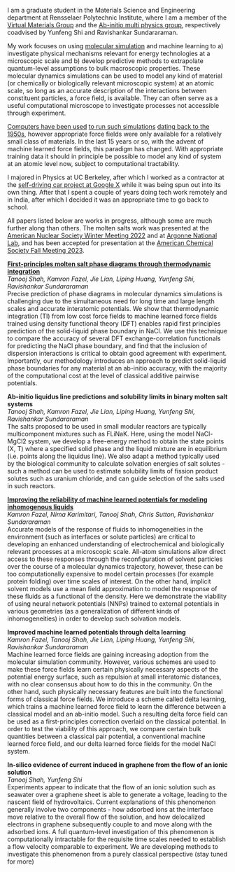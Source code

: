

I am a graduate student in the Materials Science and Engineering department at Rensselaer Polytechnic Institute, where I am a member of the [Virtual Materials Group](https://mse.rpi.edu/people/faculty/yunfeng-shi) and the [Ab-initio multi physics group](http://abinitiomp.org/), respectively coadvised by Yunfeng Shi and Ravishankar Sundararaman. 

My work focuses on using [molecular simulation](https://en.wikipedia.org/wiki/Molecular_dynamics) and machine learning to a) investigate physical mechanisms relevant for energy technologies at a microscopic scale and b) develop predictive methods to extrapolate quantum-level assumptions to bulk macroscopic properties. These molecular dynamics simulations can be used to model any kind of material (or chemically or biologically relevant microscopic system) at an atomic scale, so long as an accurate description of the interactions between constituent particles, a force field, is available. They can often serve as a useful computational microscope to investigate processes not accessible through experiment. 

[Computers have been used](https://pubs.aip.org/aip/jcp/article-abstract/31/2/459/1031509/Studies-in-Molecular-Dynamics-I-General-Method?redirectedFrom=fulltext) [to run such simulations](https://ui.adsabs.harvard.edu/abs/1960PhRv..120.1229G/abstract) [dating back to the 1950s](https://ui.adsabs.harvard.edu/abs/1964PhRv..136..405R/abstract), however appropriate force fields were only available for a relatively small class of materials. In the last 15 years or so, with the advent of machine learned force fields, this paradigm has changed. With appropriate training data it should in principle be possible to model any kind of system at an atomic level now, subject to computational tractability. 

I majored in Physics at UC Berkeley, after which I worked as a contractor at the [self-driving car project at Google X](https://waymo.com/) while it was being spun out into its own thing. After that I spent a couple of years doing tech work remotely and in India, after which I decided it was an appropriate time to go back to school.

All papers listed below are works in progress, although some are much further along than others. The molten salts work was presented at the [American Nuclear Society Winter Meeting 2022](https://www.ans.org/meetings/wm2022/session/view-1409/) and at [Argonne National Lab](https://www.anl.gov/our-history), and has been accepted for presentation at the [American Chemical Society Fall Meeting 2023](https://callforabstracts.acs.org/acsfall2023/I&EC). 


**[First-principles molten salt phase diagrams through thermodynamic integration](https://arxiv.org/abs/2306.02406)**<br>
*Tanooj Shah, Kamron Fazel, Jie Lian, Liping Huang, Yunfeng Shi, Ravishankar Sundararaman*<br>
Precise prediction of phase diagrams in molecular dynamics simulations is challenging due to the simultaneous need for long time and large length scales and accurate interatomic potentials. We show that thermodynamic integration (TI) from low cost force fields to machine learned force fields trained using density functional theory (DFT) enables rapid first principles prediction of the solid-liquid phase boundary in NaCl. We use this technique to compare the accuracy of several DFT exchange-correlation functionals for predicting the NaCl phase boundary, and find that the inclusion of dispersion interactions is critical to obtain good agreement with experiment. Importantly, our methodology introduces an approach to predict solid-liquid phase boundaries for any material at an ab-initio accuracy, with the majority of the computational cost at the level of classical additive pairwise potentials. 


**Ab-initio liquidus line predictions and solubility limits in binary molten salt systems**<br>
*Tanooj Shah, Kamron Fazel, Jie Lian, Liping Huang, Yunfeng Shi, Ravishankar Sundararaman*<br>
The salts proposed to be used in small modular reactors are typically multicomponent mixtures such as FLiNaK. Here, using the model NaCl-MgCl2 system, we develop a free-energy method to obtain the state points (X, T) where a specified solid phase and the liquid mixture are in equilibrium (i.e. points along the liquidus line). We also adapt a method typically used by the biological community to calculate solvation energies of salt solutes - such a method can be used to estimate solubility limits of fission product solutes such as uranium chloride, and can guide selection of the salts used in such reactors. 



**[Improving the reliability of machine learned potentials for modeling inhomogenous liquids](https://arxiv.org/abs/2306.00970)**<br>
*Kamron Fazel, Nima Karimitari, Tanooj Shah, Chris Sutton, Ravishankar Sundararaman*<br>
Accurate models of the response of fluids to inhomogeneities in the environment (such as interfaces or solute particles) are critical to developing an enhanced understanding of electrochemical and biologically relevant processes at a microscopic scale. All-atom simulations allow direct access to these responses through the reconfiguration of solvent particles over the course of a molecular dynamics trajectory, however, these can be too computationally expensive to model certain processes (for example protein folding) over time scales of interest. On the other hand, implicit solvent models use a mean field approximation to model the response of these fluids as a functional of the density. Here we demonstrate the viability of using neural network potentials (NNPs) trained to external potentials in various geometries (as a generalization of different kinds of inhomogeneities) in order to develop such solvation models. 


**Improved machine learned potentials through delta learning**<br>
*Kamron Fazel, Tanooj Shah, Jie Lian, Liping Huang, Yunfeng Shi, Ravishankar Sundararaman*<br>
Machine learned force fields are gaining increasing adoption from the molecular simulation community. However, various schemes are used to make these force fields learn certain physically necessary aspects of the potential energy surface, such as repulsion at small interatomic distances, with no clear consensus about how to do this in the community. On the other hand, such physically necessary features are built into the functional forms of classical force fields. We introduce a scheme called delta learning, which trains a machine learned force field to learn the difference between a classical model and an ab-initio model. Such a resulting delta force field can be used as a first-principles correction overlaid on the classical potential. In order to test the viability of this approach, we compare certain bulk quantities between a classical pair potential, a conventional machine learned force field, and our delta learned force fields for the model NaCl system.


**In-silico evidence of current induced in graphene from the flow of an ionic solution**<br>
*Tanooj Shah, Yunfeng Shi*<br>
Experiments appear to indicate that the flow of an ionic solution such as seawater over a graphene sheet is able to generate a voltage, leading to the nascent field of hydrovoltaics. Current explanations of this phenomenon generally involve two components - how adsorbed ions at the interface move relative to the overall flow of the solution, and how delocalized electrons in graphene subsequently couple to and move along with the adsorbed ions. A full quantum-level investigation of this phenomenon is computationally intractable for the requisite time scales needed to establish a flow velocity comparable to experiment. We are developing methods to investigate this phenomenon from a purely classical perspective (stay tuned for more)

